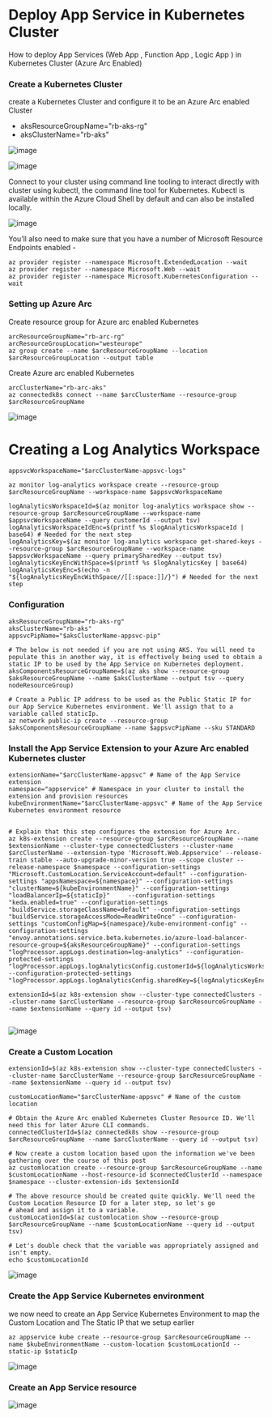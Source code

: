 # Deploy App Service in Kubernetes Cluster

How to deploy App Services (Web App , Function App , Logic App ) in Kubernetes Cluster (Azure Arc Enabled)

### Create a Kubernetes Cluster

create a Kubernetes Cluster and configure it to be an Azure Arc enabled Cluster

- aksResourceGroupName="rb-aks-rg"
- aksClusterName="rb-aks"

![image](https://user-images.githubusercontent.com/6815990/155522008-858622ea-8b0c-4279-bd64-6bfb202df3a9.png)

![image](https://user-images.githubusercontent.com/6815990/155522048-1597c223-040a-43bc-89f0-08562d81974d.png)

Connect to your cluster using command line tooling to interact directly with cluster using kubectl, the command line tool for Kubernetes. Kubectl is available within the Azure Cloud Shell by default and can also be installed locally.

![image](https://user-images.githubusercontent.com/6815990/155532930-9a0eb946-acd1-4e6e-88e3-fed2e6f45303.png)

You’ll also need to make sure that you have a number of Microsoft Resource Endpoints enabled -

```
az provider register --namespace Microsoft.ExtendedLocation --wait
az provider register --namespace Microsoft.Web --wait
az provider register --namespace Microsoft.KubernetesConfiguration --wait
```

### Setting up Azure Arc

Create resource group for Azure arc enabled Kubernetes

```
arcResourceGroupName="rb-arc-rg"
arcResourceGroupLocation="westeurope"
az group create --name $arcResourceGroupName --location $arcResourceGroupLocation --output table
```
Create Azure arc enabled Kubernetes

```
arcClusterName="rb-arc-aks"
az connectedk8s connect --name $arcClusterName --resource-group $arcResourceGroupName
```

![image](https://user-images.githubusercontent.com/6815990/155538643-7e5b983e-5a38-4fe4-9ca8-26c56cc9354d.png)



# Creating a Log Analytics Workspace

```
appsvcWorkspaceName="$arcClusterName-appsvc-logs"

az monitor log-analytics workspace create --resource-group $arcResourceGroupName --workspace-name $appsvcWorkspaceName

logAnalyticsWorkspaceId=$(az monitor log-analytics workspace show --resource-group $arcResourceGroupName --workspace-name $appsvcWorkspaceName --query customerId --output tsv)
logAnalyticsWorkspaceIdEnc=$(printf %s $logAnalyticsWorkspaceId | base64) # Needed for the next step
logAnalyticsKey=$(az monitor log-analytics workspace get-shared-keys --resource-group $arcResourceGroupName --workspace-name $appsvcWorkspaceName --query primarySharedKey --output tsv)
logAnalyticsKeyEncWithSpace=$(printf %s $logAnalyticsKey | base64)
logAnalyticsKeyEnc=$(echo -n "${logAnalyticsKeyEncWithSpace//[[:space:]]/}") # Needed for the next step

```
### Configuration

```
aksResourceGroupName="rb-aks-rg"
aksClusterName="rb-aks"
appsvcPipName="$aksClusterName-appsvc-pip"

# The below is not needed if you are not using AKS. You will need to populate this in another way, it is effectively being used to obtain a static IP to be used by the App Service on Kubernetes deployment.
aksComponentsResourceGroupName=$(az aks show --resource-group $aksResourceGroupName --name $aksClusterName --output tsv --query nodeResourceGroup)

# Create a Public IP address to be used as the Public Static IP for our App Service Kubernetes environment. We'll assign that to a variable called staticIp.
az network public-ip create --resource-group $aksComponentsResourceGroupName --name $appsvcPipName --sku STANDARD

```

### Install the App Service Extension to your Azure Arc enabled Kubernetes cluster

```
extensionName="$arcClusterName-appsvc" # Name of the App Service extension
namespace="appservice" # Namespace in your cluster to install the extension and provision resources
kubeEnvironmentName="$arcClusterName-appsvc" # Name of the App Service Kubernetes environment resource


# Explain that this step configures the extension for Azure Arc.
az k8s-extension create --resource-group $arcResourceGroupName --name $extensionName --cluster-type connectedClusters --cluster-name $arcClusterName --extension-type 'Microsoft.Web.Appservice' --release-train stable --auto-upgrade-minor-version true --scope cluster --release-namespace $namespace --configuration-settings "Microsoft.CustomLocation.ServiceAccount=default" --configuration-settings "appsNamespace=${namespace}" --configuration-settings "clusterName=${kubeEnvironmentName}" --configuration-settings "loadBalancerIp=${staticIp}"     --configuration-settings "keda.enabled=true" --configuration-settings "buildService.storageClassName=default" --configuration-settings "buildService.storageAccessMode=ReadWriteOnce" --configuration-settings "customConfigMap=${namespace}/kube-environment-config" --configuration-settings "envoy.annotations.service.beta.kubernetes.io/azure-load-balancer-resource-group=${aksResourceGroupName}" --configuration-settings "logProcessor.appLogs.destination=log-analytics" --configuration-protected-settings "logProcessor.appLogs.logAnalyticsConfig.customerId=${logAnalyticsWorkspaceIdEnc}" --configuration-protected-settings "logProcessor.appLogs.logAnalyticsConfig.sharedKey=${logAnalyticsKeyEnc}"

extensionId=$(az k8s-extension show --cluster-type connectedClusters --cluster-name $arcClusterName --resource-group $arcResourceGroupName --name $extensionName --query id --output tsv)


```

![image](https://user-images.githubusercontent.com/6815990/155550583-e3bace8e-b285-4197-ac18-fcc6a74f6629.png)



### Create a Custom Location

```
extensionId=$(az k8s-extension show --cluster-type connectedClusters --cluster-name $arcClusterName --resource-group $arcResourceGroupName --name $extensionName --query id --output tsv)

customLocationName="$arcClusterName-appsvc" # Name of the custom location

# Obtain the Azure Arc enabled Kubernetes Cluster Resource ID. We'll need this for later Azure CLI commands.
connectedClusterId=$(az connectedk8s show --resource-group $arcResourceGroupName --name $arcClusterName --query id --output tsv)

# Now create a custom location based upon the information we've been gathering over the course of this post
az customlocation create --resource-group $arcResourceGroupName --name $customLocationName --host-resource-id $connectedClusterId --namespace $namespace --cluster-extension-ids $extensionId

# The above resource should be created quite quickly. We'll need the Custom Location Resource ID for a later step, so let's go 
# ahead and assign it to a variable.
customLocationId=$(az customlocation show --resource-group $arcResourceGroupName --name $customLocationName --query id --output tsv)

# Let's double check that the variable was appropriately assigned and isn't empty.
echo $customLocationId
```
![image](https://user-images.githubusercontent.com/6815990/155551472-a77c63fb-1de5-4c65-8dab-441acd8dcfd4.png)

### Create the App Service Kubernetes environment

we now need to create an App Service Kubernetes Environment to map the Custom Location and The Static IP that we setup earlier

```
az appservice kube create --resource-group $arcResourceGroupName --name $kubeEnvironmentName --custom-location $customLocationId --static-ip $staticIp
```

![image](https://user-images.githubusercontent.com/6815990/155552045-27ebc32d-c6e1-4329-a833-cbdebb6696fc.png)

### Create an App Service resource

![image](https://user-images.githubusercontent.com/6815990/155552813-8b1777d0-de84-4378-8535-32b143435aac.png)

